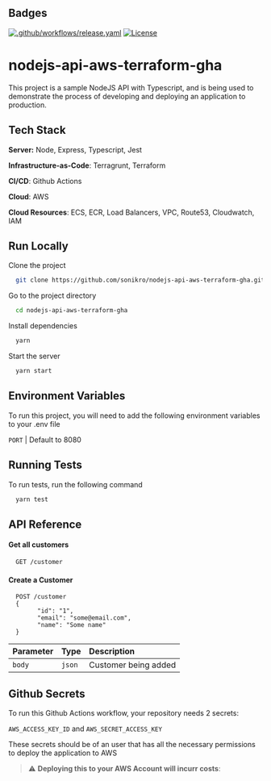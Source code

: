 
## Badges

[![.github/workflows/release.yaml](https://github.com/sonikro/nodejs-api-aws-terraform-gha/actions/workflows/release.yaml/badge.svg?branch=main)](https://github.com/sonikro/nodejs-api-aws-terraform-gha/actions/workflows/release.yaml)
[![License](https://img.shields.io/badge/License-Apache_2.0-blue.svg)](https://opensource.org/licenses/Apache-2.0)

# nodejs-api-aws-terraform-gha

This project is a sample NodeJS API with Typescript, and is being used to demonstrate the process of developing and deploying an application to production.

## Tech Stack

**Server:** Node, Express, Typescript, Jest

**Infrastructure-as-Code**: Terragrunt, Terraform

**CI/CD**: Github Actions

**Cloud**: AWS

**Cloud Resources**: ECS, ECR, Load Balancers, VPC, Route53, Cloudwatch, IAM

## Run Locally

Clone the project

```bash
  git clone https://github.com/sonikro/nodejs-api-aws-terraform-gha.git
```

Go to the project directory

```bash
  cd nodejs-api-aws-terraform-gha
```

Install dependencies

```bash
  yarn
```

Start the server

```bash
  yarn start
```

## Environment Variables

To run this project, you will need to add the following environment variables to your .env file

`PORT` | Default to 8080
## Running Tests

To run tests, run the following command

```bash
  yarn test
```

## API Reference

#### Get all customers
```http
  GET /customer
```

#### Create a Customer

```http
  POST /customer
  {
		"id": "1",
		"email": "some@email.com",
		"name": "Some name"
  }
```

| Parameter | Type     | Description                       |
| :-------- | :------- | :-------------------------------- |
| `body`      | `json` | Customer being added|

## Github Secrets 

To run this Github Actions workflow, your repository needs 2 secrets:

`AWS_ACCESS_KEY_ID` and `AWS_SECRET_ACCESS_KEY`

These secrets should be of an user that has all the necessary permissions to deploy the application to AWS


> :warning: **Deploying this to your AWS Account will incurr costs**:
